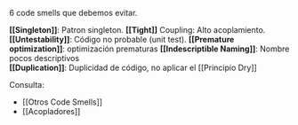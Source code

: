 6 code smells que debemos evitar.

**[[Singleton]]**: Patron singleton.
**[[Tight]]** Coupling: Alto acoplamiento.
**[[Untestability]]**: Código no probable (unit test).
**[[Premature optimization]]**: optimización prematuras
**[[Indescriptible Naming]]**: Nombre pocos descriptivos  
**[[Duplication]]**: Duplicidad de código, no aplicar el [[Principio Dry]]

Consulta:
* [[Otros Code Smells]]
* [[Acopladores]]

